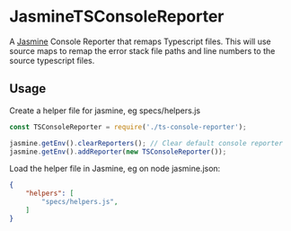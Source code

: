 # JasmineTSConsoleReporter

A [Jasmine](https://jasmine.github.io/) Console Reporter that remaps Typescript files. This will use source maps to remap the error stack file paths and line numbers to the source typescript files.

## Usage

Create a helper file for jasmine, eg specs/helpers.js

```js
const TSConsoleReporter = require('./ts-console-reporter');

jasmine.getEnv().clearReporters(); // Clear default console reporter
jasmine.getEnv().addReporter(new TSConsoleReporter());
```

Load the helper file in Jasmine, eg on node jasmine.json:

```json
{
	"helpers": [
		"specs/helpers.js",
	]
}
```